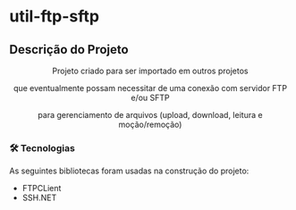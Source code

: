 # util-ftp-sftp 

## Descrição do Projeto
<p align="center">Projeto criado para ser importado em outros projetos</p>
<p align="center">que eventualmente possam necessitar de uma conexão com servidor FTP e/ou SFTP</p>
<p align="center">para gerenciamento de arquivos (upload, download, leitura e moção/remoção)</p>

### 🛠 Tecnologias

As seguintes bibliotecas foram usadas na construção do projeto:

- FTPCLient
- SSH.NET
